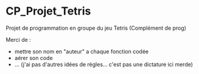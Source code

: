 # CP_Projet_Tetris
Projet de programmation en groupe du jeu Tetris (Complément de prog)

Merci de :
  - mettre son nom en "auteur" a chaque fonction codée
  - aérer son code
  - ... (j'ai pas d'autres idées de règles... c'est pas une dictature ici merde)
